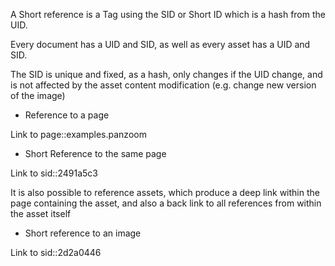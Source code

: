 A Short reference is a Tag using the SID or Short ID which is a hash from the UID.

Every document has a UID and SID, as well as every asset has a UID and SID.

The SID is unique and fixed, as a hash, only changes if the UID change, and is not affected by the asset content modification (e.g. change new version of the image)

* Reference to a page

Link to page::examples.panzoom

* Short Reference to the same page

Link to sid::2491a5c3

It is also possible to reference assets, which produce a deep link within the page containing the asset, and also a back link to all references from within the asset itself

* Short reference to an image

Link to sid::2d2a0446

